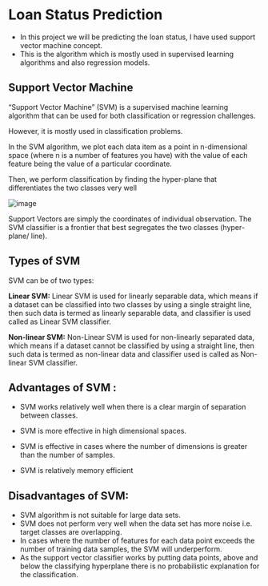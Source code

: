 # Loan Status Prediction
- In this project we will be predicting the loan status, I have used support vector machine concept.
- This is the algorithm which is mostly used in supervised learning algorithms and also regression models.

## Support Vector Machine 

“Support Vector Machine” (SVM) is a supervised machine learning algorithm that can be used for both classification or regression challenges.

However,  it is mostly used in classification problems.

In the SVM algorithm, we plot each data item as a point in n-dimensional space (where n is a number of features you have) with the value of each feature being the value of a particular coordinate.

Then, we perform classification by finding the hyper-plane that differentiates the two classes very well

![image](https://user-images.githubusercontent.com/63282184/135717779-fe7c3c95-43cd-4424-be72-c7343e00f4c5.png)

Support Vectors are simply the coordinates of individual observation. The SVM classifier is a frontier that best segregates the two classes (hyper-plane/ line). 

## Types of SVM
SVM can be of two types:

**Linear SVM:** Linear SVM is used for linearly separable data, which means if a dataset can be classified into two classes by using a single straight line, then such data is termed as linearly separable data, and classifier is used called as Linear SVM classifier.

**Non-linear SVM:** Non-Linear SVM is used for non-linearly separated data, which means if a dataset cannot be classified by using a straight line, then such data is termed as non-linear data and classifier used is called as Non-linear SVM classifier.

## Advantages of SVM :

- SVM works relatively well when there is a clear margin of separation between classes.

- SVM is more effective in high dimensional spaces.
- SVM is effective in cases where the number of dimensions is greater than the number of samples.
- SVM is relatively memory efficient

## Disadvantages of SVM:

- SVM algorithm is not suitable for large data sets.
- SVM does not perform very well when the data set has more noise i.e. target classes are overlapping.
- In cases where the number of features for each data point exceeds the number of training data samples, the SVM will underperform.
- As the support vector classifier works by putting data points, above and below the classifying hyperplane there is no probabilistic explanation for the classification.
